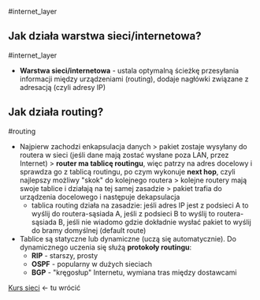 #internet_layer

## Jak działa warstwa sieci/internetowa?
#internet_layer 
- **Warstwa sieci/internetowa** - ustala optymalną ścieżkę przesyłania informacji między urządzeniami (routing), dodaje nagłówki związane z adresacją (czyli adresy IP)

## Jak działa routing?
#routing
- Najpierw zachodzi enkapsulacja danych > pakiet zostaje wysyłany do routera w sieci (jeśli dane mają zostać wysłane poza LAN, przez Internet) > **router ma tablicę routingu**, więc patrzy na adres docelowy i sprawdza go z tablicą routingu, po czym wykonuje **next hop**, czyli najlepszy możliwy "skok" do kolejnego routera > kolejne routery mają swoje tablice i działają na tej samej zasadzie > pakiet trafia do urządzenia docelowego i następuje dekapsulacja
	- tablica routing działa na zasadzie: jeśli adres IP jest z podsieci A to wyślij do routera-sąsiada A, jeśli z podsieci B to wyślij to routera-sąsiada B, jeśli nie wiadomo gdzie dokładnie wysłać pakiet to wyślij do bramy domyślnej (default route)
- Tablice są statyczne lub dynamiczne (uczą się automatycznie). Do dynamicznego uczenia się służą **protokoły routingu**:
	- **RIP** - starszy, prosty
	- **OSPF** - popularny w dużych sieciach
	- **BGP** - "kręgosłup" Internetu, wymiana tras między dostawcami







[Kurs sieci](https://www.youtube.com/watch?v=HpjFsjjFIdE&list=PLpUS2q-4L9xx9P1SzadLKXGEY30yhVqYu&index=8) <- tu wrócić